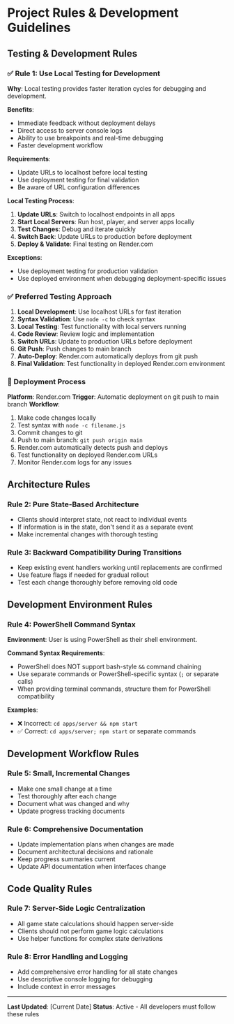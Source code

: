 # Project Rules & Development Guidelines

## Testing & Development Rules

### ✅ Rule 1: Use Local Testing for Development 
**Why**: Local testing provides faster iteration cycles for debugging and development.

**Benefits**:
- Immediate feedback without deployment delays
- Direct access to server console logs
- Ability to use breakpoints and real-time debugging
- Faster development workflow

**Requirements**:
- Update URLs to localhost before local testing
- Use deployment testing for final validation
- Be aware of URL configuration differences

**Local Testing Process**:
1. **Update URLs**: Switch to localhost endpoints in all apps
2. **Start Local Servers**: Run host, player, and server apps locally
3. **Test Changes**: Debug and iterate quickly
4. **Switch Back**: Update URLs to production before deployment
5. **Deploy & Validate**: Final testing on Render.com

**Exceptions**:
- Use deployment testing for production validation
- Use deployed environment when debugging deployment-specific issues

### ✅ Preferred Testing Approach
1. **Local Development**: Use localhost URLs for fast iteration
2. **Syntax Validation**: Use `node -c` to check syntax
3. **Local Testing**: Test functionality with local servers running
4. **Code Review**: Review logic and implementation  
5. **Switch URLs**: Update to production URLs before deployment
6. **Git Push**: Push changes to main branch
7. **Auto-Deploy**: Render.com automatically deploys from git push
8. **Final Validation**: Test functionality in deployed Render.com environment

### 🚀 Deployment Process
**Platform**: Render.com
**Trigger**: Automatic deployment on git push to main branch
**Workflow**:
1. Make code changes locally
2. Test syntax with `node -c filename.js`
3. Commit changes to git
4. Push to main branch: `git push origin main`
5. Render.com automatically detects push and deploys
6. Test functionality on deployed Render.com URLs
7. Monitor Render.com logs for any issues

## Architecture Rules

### Rule 2: Pure State-Based Architecture
- Clients should interpret state, not react to individual events
- If information is in the state, don't send it as a separate event
- Make incremental changes with thorough testing

### Rule 3: Backward Compatibility During Transitions
- Keep existing event handlers working until replacements are confirmed
- Use feature flags if needed for gradual rollout
- Test each change thoroughly before removing old code

## Development Environment Rules

### Rule 4: PowerShell Command Syntax
**Environment**: User is using PowerShell as their shell environment.

**Command Syntax Requirements**:
- PowerShell does NOT support bash-style `&&` command chaining
- Use separate commands or PowerShell-specific syntax (`;` or separate calls)
- When providing terminal commands, structure them for PowerShell compatibility

**Examples**:
- ❌ Incorrect: `cd apps/server && npm start`
- ✅ Correct: `cd apps/server; npm start` or separate commands

## Development Workflow Rules

### Rule 5: Small, Incremental Changes
- Make one small change at a time
- Test thoroughly after each change
- Document what was changed and why
- Update progress tracking documents

### Rule 6: Comprehensive Documentation
- Update implementation plans when changes are made
- Document architectural decisions and rationale
- Keep progress summaries current
- Update API documentation when interfaces change

## Code Quality Rules

### Rule 7: Server-Side Logic Centralization
- All game state calculations should happen server-side
- Clients should not perform game logic calculations
- Use helper functions for complex state derivations

### Rule 8: Error Handling and Logging
- Add comprehensive error handling for all state changes
- Use descriptive console logging for debugging
- Include context in error messages

---

**Last Updated**: [Current Date]
**Status**: Active - All developers must follow these rules 